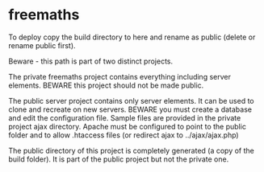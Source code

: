 # freemaths
To deploy copy the build directory to here and rename as public (delete or rename public first).

Beware - this path is part of two distinct projects.

The private freemaths project contains everything including server elements.
BEWARE this project should not be made public.

The public server project contains only server elements. It can be used to clone and recreate on new servers.
BEWARE you must create a database and edit the configuration file. Sample files are provided in the private project ajax directory.
Apache must be configured to point to the public folder and to allow .htaccess files (or redirect ajax to ../ajax/ajax.php)

The public directory of this project is completely generated (a copy of the build folder). It is part of the public project but not the private one.
